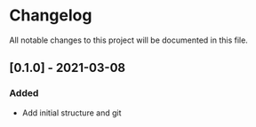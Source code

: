 # Changelog

All notable changes to this project will be documented in this file.

## [0.1.0] - 2021-03-08

### Added

- Add initial structure and git
